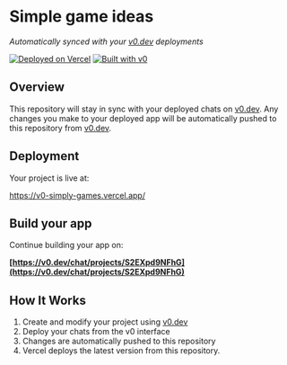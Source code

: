 # Simple game ideas

*Automatically synced with your [v0.dev](https://v0.dev) deployments*

[![Deployed on Vercel](https://img.shields.io/badge/Deployed%20on-Vercel-black?style=for-the-badge&logo=vercel)](https://vercel.com/231fa04a03-gmailcoms-projects/v0-simply-games)
[![Built with v0](https://img.shields.io/badge/Built%20with-v0.dev-black?style=for-the-badge)](https://v0.dev/chat/projects/S2EXpd9NFhG)

## Overview

This repository will stay in sync with your deployed chats on [v0.dev](https://v0.dev).
Any changes you make to your deployed app will be automatically pushed to this repository from [v0.dev](https://v0.dev).

## Deployment

Your project is live at:

https://v0-simply-games.vercel.app/

## Build your app

Continue building your app on:

**[https://v0.dev/chat/projects/S2EXpd9NFhG](https://v0.dev/chat/projects/S2EXpd9NFhG)**

## How It Works

1. Create and modify your project using [v0.dev](https://v0.dev)
2. Deploy your chats from the v0 interface
3. Changes are automatically pushed to this repository
4. Vercel deploys the latest version from this repository.
